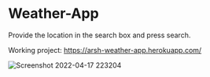# Weather-App

Provide the location in the search box and press search.

Working project:
https://arsh-weather-app.herokuapp.com/


![Screenshot 2022-04-17 223204](https://user-images.githubusercontent.com/76254451/163724820-370874dd-9a66-432c-8f59-498961749308.png)
